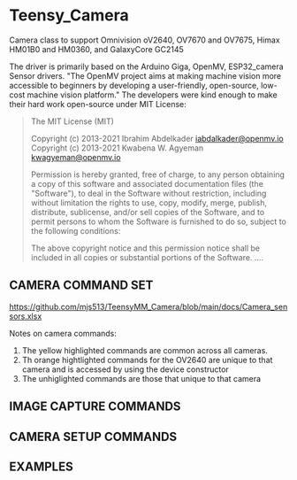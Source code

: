 # Teensy_Camera
Camera class to support Omnivision oV2640, OV7670 and OV7675, Himax HM01B0 and HM0360, and GalaxyCore GC2145 

The driver is primarily based on the Arduino Giga, OpenMV, ESP32_camera Sensor drivers. "The OpenMV project aims at making machine vision more accessible to beginners by developing a user-friendly, open-source, low-cost machine vision platform."  The developers were kind enough to make their hard work open-source under MIT License:

>The MIT License (MIT)
>
>Copyright (c) 2013-2021 Ibrahim Abdelkader <iabdalkader@openmv.io>
>Copyright (c) 2013-2021 Kwabena W. Agyeman <kwagyeman@openmv.io>
>
>Permission is hereby granted, free of charge, to any person obtaining a copy
>of this software and associated documentation files (the "Software"), to deal
>in the Software without restriction, including without limitation the rights
>to use, copy, modify, merge, publish, distribute, sublicense, and/or sell
>copies of the Software, and to permit persons to whom the Software is
>furnished to do so, subject to the following conditions:
>
>The above copyright notice and this permission notice shall be included in
>all copies or substantial portions of the Software.
>....
>

## CAMERA COMMAND SET
https://github.com/mjs513/TeensyMM_Camera/blob/main/docs/Camera_sensors.xlsx


Notes on camera commands:
1. The yellow highlighted commands are common across all cameras.
2. Th orange hightlighted commands for the OV2640 are unique to that camera and is accessed by using the device constructor
3. The unhiglighted commands are those that unique to that camera


## IMAGE CAPTURE COMMANDS


## CAMERA SETUP COMMANDS


## EXAMPLES

